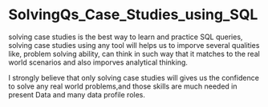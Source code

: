 # SolvingQs_Case_Studies_using_SQL

solving case studies is the best way to learn and practice SQL queries, solving case studies using any tool will helps us to imporve several qualities like,
problem solving ability, can think in such way that it matches to the real world scenarios and also imporves analytical thinking.


I strongly believe that only solving case studies will gives us the confidence to solve any real world problems,and those skills are much needed in present
Data and many data profile roles.
